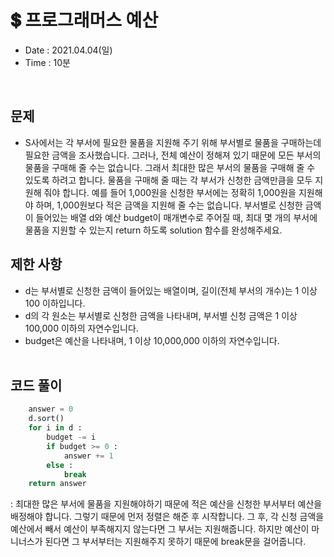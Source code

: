 # 💲 프로그래머스 예산
- Date : 2021.04.04(일)
- Time : 10분
<br>

## 문제

- S사에서는 각 부서에 필요한 물품을 지원해 주기 위해 부서별로 물품을 구매하는데 필요한 금액을 조사했습니다. 그러나, 전체 예산이 정해져 있기 때문에 모든 부서의 물품을 구매해 줄 수는 없습니다. 그래서 최대한 많은 부서의 물품을 구매해 줄 수 있도록 하려고 합니다.
물품을 구매해 줄 때는 각 부서가 신청한 금액만큼을 모두 지원해 줘야 합니다. 예를 들어 1,000원을 신청한 부서에는 정확히 1,000원을 지원해야 하며, 1,000원보다 적은 금액을 지원해 줄 수는 없습니다.
부서별로 신청한 금액이 들어있는 배열 d와 예산 budget이 매개변수로 주어질 때, 최대 몇 개의 부서에 물품을 지원할 수 있는지 return 하도록 solution 함수를 완성해주세요.

## 제한 사항
- d는 부서별로 신청한 금액이 들어있는 배열이며, 길이(전체 부서의 개수)는 1 이상 100 이하입니다.
- d의 각 원소는 부서별로 신청한 금액을 나타내며, 부서별 신청 금액은 1 이상 100,000 이하의 자연수입니다.
- budget은 예산을 나타내며, 1 이상 10,000,000 이하의 자연수입니다.
<br><br>

## 코드 풀이

```python
    answer = 0
    d.sort()
    for i in d :
        budget -= i
        if budget >= 0 :
            answer += 1
        else :
            break
    return answer
```
: 최대한 많은 부서에 물품을 지원해야하기 때문에 적은 예산을 신청한 부서부터 예산을 배정해야 합니다. 그렇기 때문에 먼저 정렬은 해준 후 시작합니다. 그 후, 각 신청 금액을 예산에서 빼서 예산이 부족해지지 않는다면 그 부서는 지원해줍니다. 하지만 예산이 마니너스가 된다면 그 부서부터는 지원해주지 못하기 때문에 break문을 걸어줍니다.